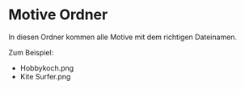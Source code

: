 # Motive Ordner
In diesen Ordner kommen alle Motive mit dem richtigen Dateinamen.

Zum Beispiel:
- Hobbykoch.png
- Kite Surfer.png